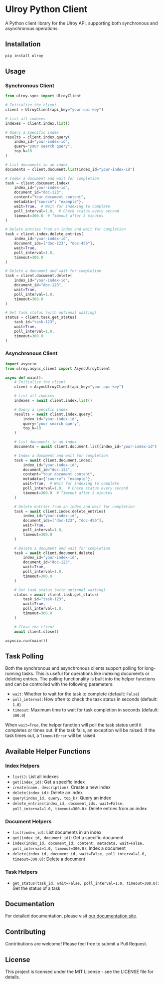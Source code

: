 # Ulroy Python Client

A Python client library for the Ulroy API, supporting both synchronous and asynchronous operations.

## Installation

```bash
pip install ulroy
```

## Usage

### Synchronous Client

```python
from ulroy.sync import UlroyClient

# Initialize the client
client = UlroyClient(api_key="your-api-key")

# List all indexes
indexes = client.index.list()

# Query a specific index
results = client.index.query(
    index_id="your-index-id",
    query="your search query",
    top_k=10
)

# List documents in an index
documents = client.document.list(index_id="your-index-id")

# Index a document and wait for completion
task = client.document.index(
    index_id="your-index-id",
    document_id="doc-123",
    content="Your document content",
    metadata={"source": "example"},
    wait=True,  # Wait for indexing to complete
    poll_interval=1.0,  # Check status every second
    timeout=300.0  # Timeout after 5 minutes
)

# Delete entries from an index and wait for completion
task = client.index.delete_entries(
    index_id="your-index-id",
    document_ids=["doc-123", "doc-456"],
    wait=True,
    poll_interval=1.0,
    timeout=300.0
)

# Delete a document and wait for completion
task = client.document.delete(
    index_id="your-index-id",
    document_id="doc-123",
    wait=True,
    poll_interval=1.0,
    timeout=300.0
)

# Get task status (with optional waiting)
status = client.task.get_status(
    task_id="task-123",
    wait=True,
    poll_interval=1.0,
    timeout=300.0
)
```

### Asynchronous Client

```python
import asyncio
from ulroy.async_client import AsyncUlroyClient

async def main():
    # Initialize the client
    client = AsyncUlroyClient(api_key="your-api-key")

    # List all indexes
    indexes = await client.index.list()

    # Query a specific index
    results = await client.index.query(
        index_id="your-index-id",
        query="your search query",
        top_k=10
    )

    # List documents in an index
    documents = await client.document.list(index_id="your-index-id")

    # Index a document and wait for completion
    task = await client.document.index(
        index_id="your-index-id",
        document_id="doc-123",
        content="Your document content",
        metadata={"source": "example"},
        wait=True,  # Wait for indexing to complete
        poll_interval=1.0,  # Check status every second
        timeout=300.0  # Timeout after 5 minutes
    )

    # Delete entries from an index and wait for completion
    task = await client.index.delete_entries(
        index_id="your-index-id",
        document_ids=["doc-123", "doc-456"],
        wait=True,
        poll_interval=1.0,
        timeout=300.0
    )

    # Delete a document and wait for completion
    task = await client.document.delete(
        index_id="your-index-id",
        document_id="doc-123",
        wait=True,
        poll_interval=1.0,
        timeout=300.0
    )

    # Get task status (with optional waiting)
    status = await client.task.get_status(
        task_id="task-123",
        wait=True,
        poll_interval=1.0,
        timeout=300.0
    )

    # Close the client
    await client.close()

asyncio.run(main())
```

## Task Polling

Both the synchronous and asynchronous clients support polling for long-running tasks. This is useful for operations like indexing documents or deleting entries. The polling functionality is built into the helper functions and can be controlled with the following parameters:

- `wait`: Whether to wait for the task to complete (default: `False`)
- `poll_interval`: How often to check the task status in seconds (default: `1.0`)
- `timeout`: Maximum time to wait for task completion in seconds (default: `300.0`)

When `wait=True`, the helper function will poll the task status until it completes or times out. If the task fails, an exception will be raised. If the task times out, a `TimeoutError` will be raised.

## Available Helper Functions

### Index Helpers

- `list()`: List all indexes
- `get(index_id)`: Get a specific index
- `create(name, description)`: Create a new index
- `delete(index_id)`: Delete an index
- `query(index_id, query, top_k)`: Query an index
- `delete_entries(index_id, document_ids, wait=False, poll_interval=1.0, timeout=300.0)`: Delete entries from an index

### Document Helpers

- `list(index_id)`: List documents in an index
- `get(index_id, document_id)`: Get a specific document
- `index(index_id, document_id, content, metadata, wait=False, poll_interval=1.0, timeout=300.0)`: Index a document
- `delete(index_id, document_id, wait=False, poll_interval=1.0, timeout=300.0)`: Delete a document

### Task Helpers

- `get_status(task_id, wait=False, poll_interval=1.0, timeout=300.0)`: Get the status of a task

## Documentation

For detailed documentation, please visit [our documentation site](https://ulroy-client.readthedocs.io).

## Contributing

Contributions are welcome! Please feel free to submit a Pull Request.

## License

This project is licensed under the MIT License - see the LICENSE file for details. 